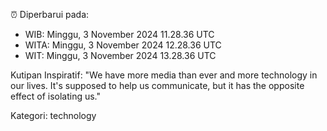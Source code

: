 ⏰ Diperbarui pada:
- WIB: Minggu, 3 November 2024 11.28.36 UTC
- WITA: Minggu, 3 November 2024 12.28.36 UTC
- WIT: Minggu, 3 November 2024 13.28.36 UTC

Kutipan Inspiratif:
"We have more media than ever and more technology in our lives. It's supposed to help us communicate, but it has the opposite effect of isolating us."


Kategori: technology

